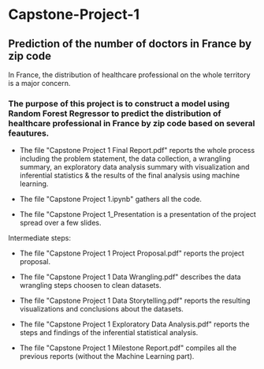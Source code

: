 # Capstone-Project-1
## Prediction of the number of doctors in France by zip code

In France, the distribution of healthcare professional on the whole territory is a major concern. 

### The purpose of this project is to construct a model using Random Forest Regressor to predict the distribution of healthcare professional in France by zip code based on several feautures. 

- The file "Capstone Project 1 Final Report.pdf" reports the whole process including the problem statement, the data collection, a wrangling summary, an exploratory data analysis summary with visualization and inferential statistics & the results of the final analysis using machine learning. 

- The file "Capstone Project 1.ipynb" gathers all the code. 

- The file "Capstone Project 1_Presentation is a presentation of the project spread over a few slides. 


Intermediate steps:

- The file "Capstone Project 1 Project Proposal.pdf" reports the project proposal.

- The file "Capstone Project 1 Data Wrangling.pdf" describes the data wrangling steps choosen to clean datasets. 

- The file "Capstone Project 1 Data Storytelling.pdf" reports the resulting visualizations and conclusions about the datasets.  

- The file "Capstone Project 1 Exploratory Data Analysis.pdf" reports the steps and findings of the inferential statistical analysis.

- The file "Capstone Project 1 Milestone Report.pdf" compiles all the previous reports (without the Machine Learning part).
